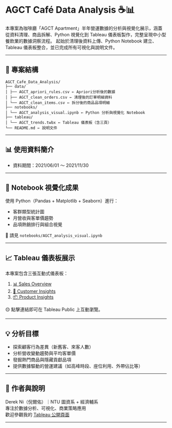 # AGCT Café Data Analysis ☕📊

本專案為咖啡廳「AGCT Apartment」半年營運數據的分析與視覺化展示，涵蓋從資料清理、商品拆解、Python 視覺化到 Tableau 儀表板製作，完整呈現中小型餐飲業的數據洞察流程。
起始於清理後資料上傳、Python Notebook 建立、Tableau 儀表板整合，並已完成所有可視化與說明文件。

---

## 📁 專案結構
```
AGCT_Cafe_Data_Analysis/
├── data/
│ ├── AGCT_apriori_rules.csv ← Apriori分析後的數據
│ ├── AGCT_clean_orders.csv ← 清理後的訂單明細資料
│ └── AGCT_clean_items.csv ← 拆分後的商品品項明細
├── notebooks/
│ └── AGCT_analysis_visual.ipynb ← Python 分析與視覺化 Notebook
├── tableau/
│ └── AGCT_trends.twbx ← Tableau 儀表板（含三頁）
└── README.md ← 說明文件
```
---

## 📊 使用資料簡介

- 資料期間：2021/06/01 ～ 2021/11/30

---

## 🐍 Notebook 視覺化成果

使用 Python（Pandas + Matplotlib + Seaborn）進行：
- 客群類型統計圖
- 月營收與客單價趨勢
- 品項熱銷排行與組合視覺

📎 請見 `notebooks/AGCT_analysis_visual.ipynb`

---

## 📈 Tableau 儀表板展示

本專案包含三張互動式儀表板：

1. [📊 Sales Overview](https://public.tableau.com/views/AGCT_trends/SalesOverview)
2. [👥 Customer Insights](https://public.tableau.com/views/AGCT_trends/CustomerInsights)
3. [📦 Product Insights](https://public.tableau.com/views/AGCT_trends/ProductInsights)

🟡 點擊連結即可在 Tableau Public 上互動瀏覽。

---

## 💡 分析目標

- 探索顧客行為差異（新舊客、來客人數）
- 分析營收變動趨勢與平均客單價
- 發掘熱門商品與隱藏貢獻品項
- 提供數據驅動的營運建議（如高峰時段、座位利用、外帶佔比等）

---

## 🧠 作者與說明

Derek Ni（倪爾佑）｜NTU 圖資系 + 經濟輔系  
專注於數據分析、可視化、商業策略應用  
歡迎參觀我的 [Tableau 公開頁面](https://public.tableau.com/app/profile/derek.ni5275)

---

